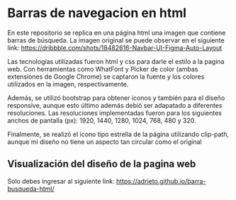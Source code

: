 # Barras de navegacion en html
En este repositorio se replica en una página html una imagen que contiene barras de búsqueda.
La imagen original se puede observar en el siguiente link:
https://dribbble.com/shots/18482616-Navbar-UI-Figma-Auto-Layout

Las tecnologías utilizadas fueron html y css para darle el estilo a la pagina web. Con herramientas como WhatFont y Picker de color (ambas extensiones de Google Chrome) se captaron la fuente y los colores utilizados en la imagen, respectivamente. 

Además, se utilizó bootstrap para obtener iconos y también para el diseño responsive, aunque esto último además debió ser adapatado a diferentes resoluciones. Las resoluciones implementadas fueron para los siguientes anchos de pantalla (px): 1920, 1440, 1280, 1024, 768, 480 y 320.

Finalmente, se realizó el icono tipo estrella de la página utilizando clip-path, aunque mi diseño no tiene un aspecto tan circular como el original

## Visualización del diseño de la pagina web
Solo debes ingresar al siguiente link:
https://adrieto.github.io/barra-busqueda-html/
